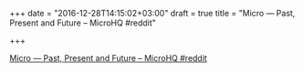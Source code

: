+++
date = "2016-12-28T14:15:02+03:00"
draft = true
title = "Micro — Past, Present and Future – MicroHQ  #reddit"

+++

<p><a href="https://t.co/2m54sXP2WV">Micro — Past, Present and Future – MicroHQ  #reddit</a></p>
